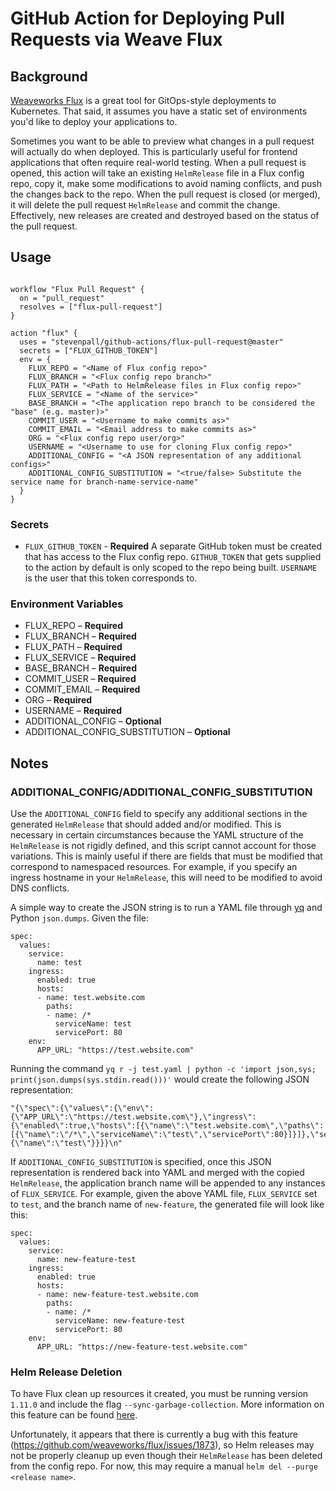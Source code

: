# GitHub Action for Deploying Pull Requests via Weave Flux


## Background

[Weaveworks Flux](https://github.com/weaveworks/flux) is a great tool for GitOps-style deployments to Kubernetes. That said, it assumes you have a static set of environments you'd like to deploy your applications to.

Sometimes you want to be able to preview what changes in a pull request will actually do when deployed. This is particularly useful for frontend applications that often require real-world testing. When a pull request is opened, this action will take an existing `HelmRelease` file in a Flux config repo, copy it, make some modifications to avoid naming conflicts, and push the changes back to the repo. When the pull request is closed (or merged), it will delete the pull request `HelmRelease` and commit the change. Effectively, new releases are created and destroyed based on the status of the pull request.



## Usage

```workflow

workflow "Flux Pull Request" {
  on = "pull_request"
  resolves = ["flux-pull-request"]
}

action "flux" {
  uses = "stevenpall/github-actions/flux-pull-request@master"
  secrets = ["FLUX_GITHUB_TOKEN"]
  env = {
    FLUX_REPO = "<Name of Flux config repo>" 
    FLUX_BRANCH = "<Flux config repo branch>"
    FLUX_PATH = "<Path to HelmRelease files in Flux config repo>"
    FLUX_SERVICE = "<Name of the service>"
    BASE_BRANCH = "<The application repo branch to be considered the "base" (e.g. master)>"
    COMMIT_USER = "<Username to make commits as>"
    COMMIT_EMAIL = "<Email address to make commits as>"
    ORG = "<Flux config repo user/org>"
    USERNAME = "<Username to use for cloning Flux config repo>"
    ADDITIONAL_CONFIG = "<A JSON representation of any additional configs>"
    ADDITIONAL_CONFIG_SUBSTITUTION = "<true/false> Substitute the service name for branch-name-service-name"
  }
}

```



### Secrets

- `FLUX_GITHUB_TOKEN` - **Required** A separate GitHub token must be created that has access to the Flux config repo. `GITHUB_TOKEN` that gets supplied to the action by default is only scoped to the repo being built. `USERNAME` is the user that this token corresponds to.



### Environment Variables

- FLUX_REPO – **Required**
- FLUX_BRANCH – **Required**
- FLUX_PATH – **Required**
- FLUX_SERVICE – **Required**
- BASE_BRANCH – **Required**
- COMMIT_USER – **Required**
- COMMIT_EMAIL – **Required**
- ORG – **Required**
- USERNAME – **Required**
- ADDITIONAL_CONFIG – **Optional**
- ADDITIONAL_CONFIG_SUBSTITUTION – **Optional**



## Notes



### ADDITIONAL_CONFIG/ADDITIONAL_CONFIG_SUBSTITUTION

Use the `ADDITIONAL_CONFIG` field to specify any additional sections in the generated `HelmRelease` that should added and/or modified. This is necessary in certain circumstances because the YAML structure of the `HelmRelease` is not rigidly defined, and this script cannot account for those variations. This is mainly useful if there are fields that must be modified that correspond to namespaced resources. For example, if you specify an ingress hostname in your `HelmRelease`, this will need to be modified to avoid DNS conflicts.

A simple way to create the JSON string is to run a YAML file through [yq](https://mikefarah.github.io/yq/) and Python `json.dumps`. Given the file:

```
spec:
  values:
    service:
      name: test
    ingress:
      enabled: true
      hosts:
      - name: test.website.com
        paths:
        - name: /*
          serviceName: test
          servicePort: 80
    env:
      APP_URL: "https://test.website.com"
```

Running the command `yq r -j test.yaml | python -c 'import json,sys; print(json.dumps(sys.stdin.read()))'` would create the following JSON representation:

```
"{\"spec\":{\"values\":{\"env\":{\"APP_URL\":\"https://test.website.com\"},\"ingress\":{\"enabled\":true,\"hosts\":[{\"name\":\"test.website.com\",\"paths\":[{\"name\":\"/*\",\"serviceName\":\"test\",\"servicePort\":80}]}]},\"service\":{\"name\":\"test\"}}}}\n"
```

If `ADDITIONAL_CONFIG_SUBSTITUTION` is specified, once this JSON representation is rendered back into YAML and merged with the copied `HelmRelease`, the application branch name will be appended to any instances of `FLUX_SERVICE`. For example, given the above YAML file, `FLUX_SERVICE` set to `test`, and the branch name of `new-feature`, the generated file will look like this:

```
spec:
  values:
    service:
      name: new-feature-test
    ingress:
      enabled: true
      hosts:
      - name: new-feature-test.website.com
        paths:
        - name: /*
          serviceName: new-feature-test
          servicePort: 80
    env:
      APP_URL: "https://new-feature-test.website.com"
```



### Helm Release Deletion

To have Flux clean up resources it created, you must be running version `1.11.0` and include the flag `--sync-garbage-collection`. More information on this feature can be found [here](https://github.com/weaveworks/flux/blob/master/site/garbagecollection.md).

Unfortunately, it appears that there is currently a bug with this feature (https://github.com/weaveworks/flux/issues/1873), so Helm releases may not be properly cleanup up even though their `HelmRelease` has been deleted from the config repo. For now, this may require a manual `helm del --purge <release name>`.
